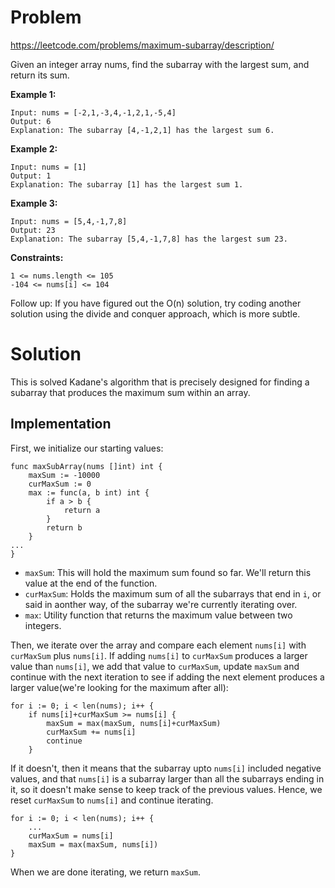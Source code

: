 # Problem
https://leetcode.com/problems/maximum-subarray/description/

Given an integer array nums, find the subarray with the largest sum, and return its sum.



**Example 1:**

    Input: nums = [-2,1,-3,4,-1,2,1,-5,4]
    Output: 6
    Explanation: The subarray [4,-1,2,1] has the largest sum 6.

**Example 2:**

    Input: nums = [1]
    Output: 1
    Explanation: The subarray [1] has the largest sum 1.

**Example 3:**

    Input: nums = [5,4,-1,7,8]
    Output: 23
    Explanation: The subarray [5,4,-1,7,8] has the largest sum 23.



**Constraints:**

    1 <= nums.length <= 105
    -104 <= nums[i] <= 104



Follow up: If you have figured out the O(n) solution, try coding another solution using the divide and conquer approach, which is more subtle.

# Solution
This is solved Kadane's algorithm that is precisely designed for finding a subarray that produces the maximum sum within an array.

## Implementation
First, we initialize our starting values:

    func maxSubArray(nums []int) int {
        maxSum := -10000 
        curMaxSum := 0
        max := func(a, b int) int {
            if a > b {
                return a
            }
            return b
        }
    ...
    }

- `maxSum`: This will hold the maximum sum found so far. We'll return this value at the end of the function.
- `curMaxSum`: Holds the maximum sum of all the subarrays that end in `i`, or said in aonther way, of the subarray we're currently iterating over.
- `max`: Utility function that returns the maximum value between two integers.

Then, we iterate over the array and compare each element `nums[i]` with `curMaxSum` plus `nums[i]`. If adding `nums[i]` to `curMaxSum` produces a larger value than `nums[i]`, we add that value to `curMaxSum`, update `maxSum` and continue with the next iteration to see if adding the next element produces a larger value(we're looking for the maximum after all):

    for i := 0; i < len(nums); i++ {
		if nums[i]+curMaxSum >= nums[i] {
			maxSum = max(maxSum, nums[i]+curMaxSum)
			curMaxSum += nums[i]
			continue
		}

If it doesn't, then it means that the subarray upto `nums[i]` included negative values, and that `nums[i]` is a subarray larger than all the subarrays ending in it, so it doesn't make sense to keep track of the previous values. Hence, we reset `curMaxSum` to `nums[i]` and continue iterating. 

    for i := 0; i < len(nums); i++ {
        ...
        curMaxSum = nums[i]
        maxSum = max(maxSum, nums[i])
    }

When we are done iterating, we return `maxSum`.